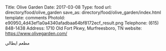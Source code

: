 Title:          Olive Garden
Date:           2017-03-08
Type:           food
url:            directory/food/olive_garden
save_as:        directory/food/olive_garden/index.html
template:       comments
PhotoId:        e90950_4d43ef1a0a4340afadbaa64bf8172ecf_result.png
Telephone:      (615) 848-1438
Address:        1710 Old Fort Pkwy, Murfreesboro, TN
website:        https://www.olivegarden.com/

مطعم ايطالي